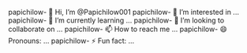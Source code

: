 papichilow- 👋 Hi, I’m @Papichilow001
papichilow- 👀 I’m interested in ...
papichilow- 🌱 I’m currently learning ...
papichilow- 💞️ I’m looking to collaborate on ...
papichilow- 📫 How to reach me ...
papichilow- 😄 Pronouns: ...
papichilow- ⚡ Fun fact: ...

<!---
Papichilow001/Papichilow001 is a ✨ special ✨ repository because its `README.md` (this file) appears on your GitHub profile.
You can click the Preview link to take a look at your changes.
--->
